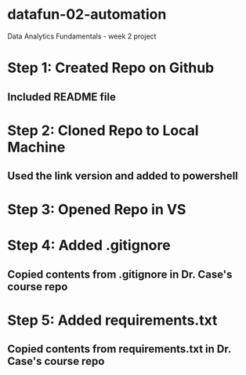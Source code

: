 # datafun-02-automation
Data Analytics Fundamentals - week 2 project
# Step 1: Created Repo on Github
## Included README file
# Step 2: Cloned Repo to Local Machine
## Used the link version and added to powershell
# Step 3: Opened Repo in VS
# Step 4: Added .gitignore
## Copied contents from .gitignore in Dr. Case's course repo
# Step 5: Added requirements.txt
## Copied contents from requirements.txt in Dr. Case's course repo